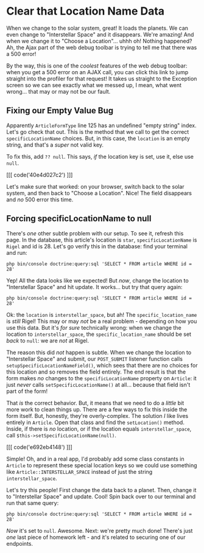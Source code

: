 # Clear that Location Name Data

When we change to the solar system, great! It loads the planets. We can even change
to "Interstellar Space" and it disappears. We're amazing! And when we change it to
"Choose a Location"... uhhh oh! Nothing happened? Ah, the Ajax part of the web debug
toolbar is trying to tell me that there was a 500 error!

By the way, this is one of the *coolest* features of the web debug toolbar: when you
get a 500 error on an AJAX call, you can click this link to jump straight into the
profiler for that request! It takes us straight to the Exception screen so we can
see exactly what we messed up, I mean, what went wrong... that may or may not be
our fault.

## Fixing our Empty Value Bug

Apparently `ArticleFormType` line 125 has an undefined "empty string" index.
Let's go check that out. This is the method that we call to get the correct
`specificLocationName` choices. But, in this case, the `location` is an empty string,
and that's a *super* not valid key.

To fix this, add `?? null`. This says, *if* the location key is set, use it,
else use `null`.

[[[ code('40e4d027c2') ]]]

Let's make sure that worked: on your browser, switch back to the solar system,
and then back to "Choose a Location". Nice! The field disappears and *no* 500
error this time.

## Forcing specificLocationName to null

There's *one* other subtle problem with our setup. To see it, refresh this
page. In the database, this article's location is `star`, `specificLocationName`
is `Rigel` and id is 28. Let's go verify this in the database: find your terminal
and run: 

```terminal
php bin/console doctrine:query:sql 'SELECT * FROM article WHERE id = 28'
```

Yep! All the data looks like we expected! But *now*, change the location to
"Interstellar Space" and hit update. It works... but try that query again:

```terminal-silent
php bin/console doctrine:query:sql 'SELECT * FROM article WHERE id = 28'
```

Ok: the `location` is `interstellar_space`, but ah! The `specific_location_name`
is *still* Rigel! This may or may *not* be a real problem - depending on how you
use this data. But it's *for sure* technically wrong: when we change the location
to `interstellar_space`, the `specific_location_name` should be set *back* to `null`:
we are *not* at Rigel.

The reason this did *not* happen is subtle. When we change the location to
"Interstellar Space" and submit, our `POST_SUBMIT` listener function calls
`setupSpecificLocationNameField()`, which sees that there are no choices for this
location and so removes the field entirely. The end result is that the form makes
*no* changes to the `specificLocationName` property on `Article`: it just *never*
calls `setSpecificLocationName()` at all... because that field isn't part of the
form!

That *is* the correct behavior. But, it means that we need to do a *little* bit more
work to clean things up. There are a few ways to fix this inside the form itself.
But, honestly, they're overly-complex. The solution *I* like lives entirely in
`Article`. Open that class and find the `setLocation()` method. Inside, if there
is *no* location, or if the location equals `interstellar_space`,
call `$this->setSpecificLocationName(null)`.

[[[ code('e692eb4148') ]]]

Simple! Oh, and in a real app, I'd probably add some class constants in `Article`
to represent these special location keys so we could use something like
`Article::INTERSTELLAR_SPACE` instead of just the string `interstellar_space`.

Let's try this people! First change the data back to a planet. Then, change it
to "Interstellar Space" and update. Cool! Spin back over to our terminal and run
that same query:

```terminal-silent
php bin/console doctrine:query:sql 'SELECT * FROM article WHERE id = 28'
```

*Now* it's set to `null`. Awesome. Next: we're pretty much done! There's just
*one* last piece of homework left - and it's related to securing one of our endpoints.
